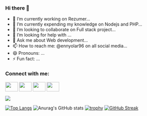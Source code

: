 ### Hi there 👋

- 🔭 I’m currently working on Rezumer...
- 🌱 I’m currently expending my knowledge on Nodejs and PHP...
- 👯 I’m looking to collaborate on Full stack project...
- 🤔 I’m looking for help with ...
- 💬 Ask me about Web development...
- 📫 How to reach me: @ennyolar96 on all social media...
- 😄 Pronouns: ...
- ⚡ Fun fact: ...
<h3 align="left">Connect with me:</h3>
<p align="left">
<a href="https://twitter.com/ennyolar96?t=fX1ot8mevPptwrCbMTNYJg&s=09" target="blank"><img align="center" src="https://cdn.jsdelivr.net/npm/simple-icons@3.0.1/icons/twitter.svg" alt="" height="30" width="40" /></a>
<a href="https://linkedin.com/in/ennyolar96" target="blank"><img align="center" src="https://cdn.jsdelivr.net/npm/simple-icons@3.0.1/icons/linkedin.svg" alt="" height="30" width="40" /></a>
<a href="your link" target="blank"><img align="center" src="https://cdn.jsdelivr.net/npm/simple-icons@3.0.1/icons/instagram.svg" alt="" height="30" width="40" /></a>
<a href="your link" target="blank"><img align="center" src="https://cdn.jsdelivr.net/npm/simple-icons@3.0.1/icons/youtube.svg" alt="" height="30" width="40" /></a>
</p>

![](https://komarev.com/ghpvc/?username=ennyolar96&style=flat-square)

[![Top Langs](https://github-readme-stats.vercel.app/api/top-langs/?username=anuraghazra&layout=pie)](https://github.com/ennyolar96/github-readme-stats)
![Anurag's GitHub stats](https://github-readme-stats.vercel.app/api?username=ennyolar96&show_icons=true&theme=radical)
[![trophy](https://github-profile-trophy.vercel.app/?username=ennyolar96&theme=onedark)](https://github.com/ennyolar96/github-profile-trophy)
[![GitHub Streak](https://github-readme-streak-stats.herokuapp.com?user=ennyolar96&theme=dark)](https://git.io/streak-stats)
